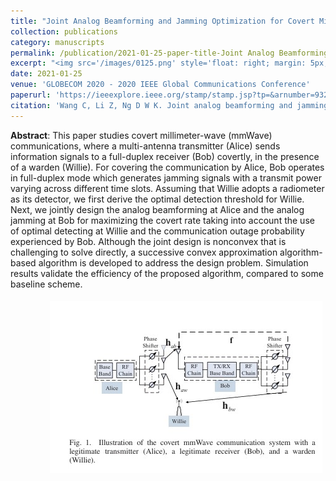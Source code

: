 ```yaml
---
title: "Joint Analog Beamforming and Jamming Optimization for Covert Millimeter Wave Communications"
collection: publications
category: manuscripts
permalink: /publication/2021-01-25-paper-title-Joint Analog Beamforming and Jamming Optimization for Covert Millimeter Wave Communications.md
excerpt: "<img src='/images/0125.png' style='float: right; margin: 5px;'>This paper investigates covert millimeter-wave (mmWave) communications, where a multi-antenna transmitter (Alice) sends information covertly to a full-duplex receiver (Bob) in the presence of a warden (Willie). The authors jointly optimize the analog beamforming at Alice and Bob to maximize the covert rate while satisfying covertness and communication outage constraints."
date: 2021-01-25
venue: 'GLOBECOM 2020 - 2020 IEEE Global Communications Conference'
paperurl: 'https://ieeexplore.ieee.org/stamp/stamp.jsp?tp=&arnumber=9322111'
citation: 'Wang C, Li Z, Ng D W K. Joint analog beamforming and jamming optimization for covert millimeter wave communications[C]//GLOBECOM 2020-2020 IEEE Global Communications Conference. IEEE, 2020: 1-6.'
---
```




**Abstract**: This paper studies covert millimeter-wave (mmWave) communications, where a multi-antenna transmitter (Alice) sends information signals to a full-duplex receiver (Bob) covertly, in the presence of a warden (Willie). For covering the communication by Alice, Bob operates in full-duplex mode which generates jamming signals with a transmit power varying across different time slots. Assuming that Willie adopts a radiometer as its detector, we first derive the optimal detection threshold for Willie. Next, we jointly design the analog beamforming at Alice and the analog jamming at Bob for maximizing the covert rate taking into account the use of optimal detecting at Willie and the communication outage probability experienced by Bob. Although the joint design is nonconvex that is challenging to solve directly, a successive convex approximation algorithm-based algorithm is developed to address the design problem. Simulation results validate the efficiency of the proposed algorithm, compared to some baseline scheme.



<img src='/images/0125.png' style='float: right; margin: 5px;'>

